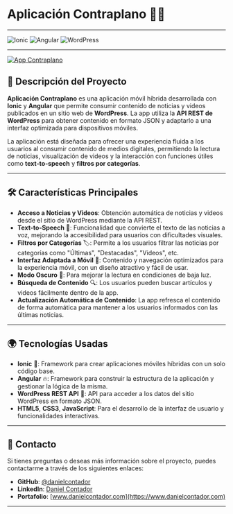 # **Aplicación Contraplano** 📰📱

---

![Ionic](https://img.shields.io/badge/Ionic-%2331596B.svg?style=for-the-badge&logo=ionic&logoColor=white)
![Angular](https://img.shields.io/badge/Angular-%23DD0031.svg?style=for-the-badge&logo=angular&logoColor=white)
![WordPress](https://img.shields.io/badge/WordPress-%231C1C1C.svg?style=for-the-badge&logo=wordpress&logoColor=white)

---

[![App Contraplano](https://img.youtube.com/vi/_8C8SineZkk/hqdefault.jpg)](https://www.youtube.com/watch?v=_8C8SineZkk)



## 🚀 **Descripción del Proyecto**  
**Aplicación Contraplano** es una aplicación móvil híbrida desarrollada con **Ionic** y **Angular** que permite consumir contenido de noticias y videos publicados en un sitio web de **WordPress**. La app utiliza la **API REST de WordPress** para obtener contenido en formato JSON y adaptarlo a una interfaz optimizada para dispositivos móviles.

La aplicación está diseñada para ofrecer una experiencia fluida a los usuarios al consumir contenido de medios digitales, permitiendo la lectura de noticias, visualización de videos y la interacción con funciones útiles como **text-to-speech** y **filtros por categorías**.

---

## 🛠 **Características Principales**  

- **Acceso a Noticias y Videos**: Obtención automática de noticias y videos desde el sitio de WordPress mediante la API REST.
- **Text-to-Speech** 🎤: Funcionalidad que convierte el texto de las noticias a voz, mejorando la accesibilidad para usuarios con dificultades visuales.
- **Filtros por Categorías** 🏷️: Permite a los usuarios filtrar las noticias por categorías como "Últimas", "Destacadas", "Videos", etc.
- **Interfaz Adaptada a Móvil** 📱: Contenido y navegación optimizados para la experiencia móvil, con un diseño atractivo y fácil de usar.
- **Modo Oscuro** 🌙: Para mejorar la lectura en condiciones de baja luz.
- **Búsqueda de Contenido** 🔍: Los usuarios pueden buscar artículos y videos fácilmente dentro de la app.
- **Actualización Automática de Contenido**: La app refresca el contenido de forma automática para mantener a los usuarios informados con las últimas noticias.

---

## 🌍 **Tecnologías Usadas**  

- **Ionic** 📱: Framework para crear aplicaciones móviles híbridas con un solo código base.
- **Angular** 🔥: Framework para construir la estructura de la aplicación y gestionar la lógica de la misma.
- **WordPress REST API** 🔗: API para acceder a los datos del sitio WordPress en formato JSON.
- **HTML5**, **CSS3**, **JavaScript**: Para el desarrollo de la interfaz de usuario y funcionalidades interactivas.

---

## 💬 **Contacto**

Si tienes preguntas o deseas más información sobre el proyecto, puedes contactarme a través de los siguientes enlaces:

- **GitHub**: [@danielcontador](https://github.com/danielcontador)
- **LinkedIn**: [Daniel Contador](https://www.linkedin.com/in/daniel-contador-742147222/)
- **Portafolio**: [www.danielcontador.com](https://www.danielcontador.com)

---
